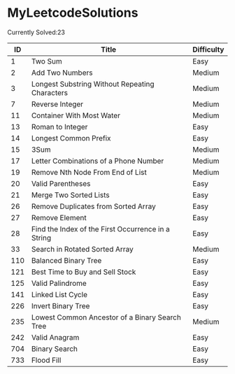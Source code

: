 # MyLeetcodeSolutions
Currently Solved:23

| ID   | Title                                           | Difficulty |
| ---- | ----------------------------------------------- | ---------- |
| 1    | Two Sum                                         | Easy       |
| 2    | Add Two Numbers                                 | Medium     |
| 3    | Longest Substring Without Repeating Characters  | Medium     |
| 7    | Reverse Integer                                 | Medium     |
| 11   | Container With Most Water                       | Medium     |
| 13   | Roman to Integer                                | Easy       |
| 14   | Longest Common Prefix                           | Easy       |
| 15   | 3Sum                                            | Medium     |
| 17   | Letter Combinations of a Phone Number           | Medium     |
| 19   | Remove Nth Node From End of List                | Medium     |
| 20   | Valid Parentheses                               | Easy       |
| 21   | Merge Two Sorted Lists                          | Easy       |
| 26   | Remove Duplicates from Sorted Array             | Easy       |
| 27   | Remove Element                                  | Easy       |
| 28   | Find the Index of the First Occurrence in a String | Easy    |
| 33   | Search in Rotated Sorted Array                  | Medium     |
| 110  | Balanced Binary Tree                            | Easy       |
| 121  | Best Time to Buy and Sell Stock                 | Easy       | 
| 125  | Valid Palindrome                                | Easy       | 
| 141  | Linked List Cycle                               | Easy       |
| 226  | Invert Binary Tree                              | Easy       |  
| 235  | Lowest Common Ancestor of a Binary Search Tree  | Medium     |   
| 242  | Valid Anagram                                   | Easy       |  
| 704  | Binary Search                                   | Easy       |      
| 733  | Flood Fill                                      | Easy       |   